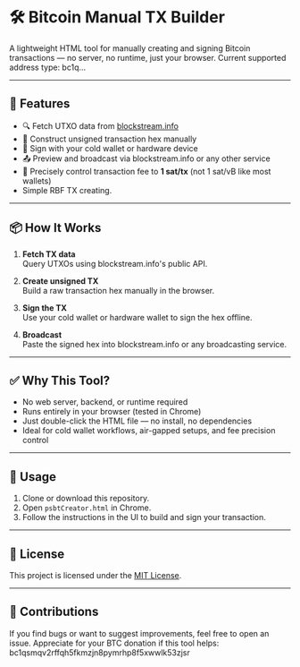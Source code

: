 # 🛠️ Bitcoin Manual TX Builder

A lightweight HTML tool for manually creating and signing Bitcoin transactions — no server, no runtime, just your browser.
Current supported address type: bc1q...

---

## 🚀 Features

- 🔍 Fetch UTXO data from [blockstream.info](https://blockstream.info/)
- 🧱 Construct unsigned transaction hex manually
- 🔐 Sign with your cold wallet or hardware device
- 📤 Preview and broadcast via blockstream.info or any other service
- 🎯 Precisely control transaction fee to **1 sat/tx** (not 1 sat/vB like most wallets)
-    Simple RBF TX creating.
---

## 📦 How It Works

1. **Fetch TX data**  
   Query UTXOs using blockstream.info's public API.

2. **Create unsigned TX**  
   Build a raw transaction hex manually in the browser.

3. **Sign the TX**  
   Use your cold wallet or hardware wallet to sign the hex offline.

4. **Broadcast**  
   Paste the signed hex into blockstream.info or any broadcasting service.

---

## ✅ Why This Tool?

- No web server, backend, or runtime required  
- Runs entirely in your browser (tested in Chrome)  
- Just double-click the HTML file — no install, no dependencies  
- Ideal for cold wallet workflows, air-gapped setups, and fee precision control

---

## 📁 Usage

1. Clone or download this repository.
2. Open `psbtCreator.html` in Chrome.
3. Follow the instructions in the UI to build and sign your transaction.

---

## 📜 License

This project is licensed under the [MIT License](LICENSE).

---

## 🤝 Contributions
If you find bugs or want to suggest improvements, feel free to open an issue.
Appreciate for your BTC donation if this tool helps: bc1qsmqv2rffqh5fkmzjn8pymrhp8f5xwwlk53zjsr
